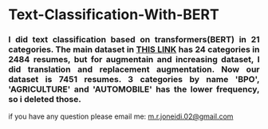 # Text-Classification-With-BERT

### <p align = 'justify'>I did text classification based on transformers(BERT) in 21 categories. The main dataset in [THIS LINK](https://www.kaggle.com/code/naifislam/resume-categorization/input?select=data) has 24 categories in 2484 resumes, but for augmentain and increasing dataset, I did translation and replacement augmentation. Now our dataset is 7451 resumes. 3 categories by name 'BPO', 'AGRICULTURE' and 'AUTOMOBILE' has the lower frequency, so i deleted those.

if you have any question please email me: m.r.joneidi.02@gmail.com
